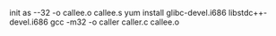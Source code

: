 init
as --32 -o callee.o callee.s
yum install glibc-devel.i686 libstdc++-devel.i686
gcc -m32 -o caller caller.c callee.o
